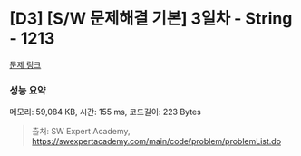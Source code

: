 # [D3] [S/W 문제해결 기본] 3일차 - String - 1213 

[문제 링크](https://swexpertacademy.com/main/code/problem/problemDetail.do?contestProbId=AV14P0c6AAUCFAYi) 

### 성능 요약

메모리: 59,084 KB, 시간: 155 ms, 코드길이: 223 Bytes



> 출처: SW Expert Academy, https://swexpertacademy.com/main/code/problem/problemList.do